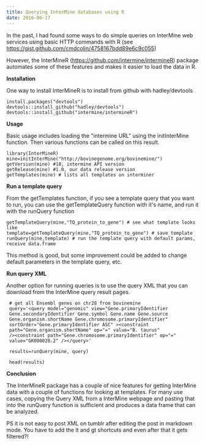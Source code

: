 ```yaml
---
title: Querying InterMine databases using R
date: 2016-06-17
---
```


In the past, I had found some ways to do simple queries on InterMine web
services using basic HTTP commands with R (see
https://gist.github.com/cmdcolin/4758167bdd89e6c9c055)

However, the InterMineR (https://github.com/intermine/intermineR)
package automates some of these features and makes it easier to load the
data in R.

**Installation**

One way to install InterMineR is to install from github with
hadley/devtools

    install.packages("devtools")
    devtools::install_github("hadley/devtools")
    devtools::install_github("intermine/intermineR")

**Usage**

Basic usage includes loading the "intermine URL" using the initInterMine
function. Then various functions can be called on this result.

    library(InterMineR)
    mine=initInterMine("http://bovinegenome.org/bovinemine/")
    getVersion(mine) #18, intermine API version
    getRelease(mine) #1.0, our data release version
    getTemplates(mine) # lists all templates on interminer

**Run a template query**

From the getTemplates function, if you see a template query that you
want to run, you can use the getTemplateQuery function with it's name,
and run it with the runQuery function

    getTemplateQuery(mine,"TQ_protein_to_gene") # see what template looks like
    template=getTemplateQuery(mine,"TQ_protein_to_gene") # save template
    runQuery(mine,template) # run the template query with default params, receive data.frame

This method is good, but some improvement could be added to change
default parameters in the template query, etc.

**Run query XML**

Another option for running queries is to use the query XML that you can
download from the InterMine query result pages.

```
 # get all Ensembl genes on chr28 from bovinemine
 query='<query model="genomic" view="Gene.primaryIdentifier
 Gene.secondaryIdentifier Gene.symbol Gene.name Gene.source
 Gene.organism.shortName Gene.chromosome.primaryIdentifier"
 sortOrder="Gene.primaryIdentifier ASC" ><constraint
 path="Gene.organism.shortName" op="=" value="B. taurus"
 /><constraint path="Gene.chromosome.primaryIdentifier" op="="
 value="GK000028.2" /></query>'

 results=runQuery(mine, query)

 head(results)
```

**Conclusion**

The InterMineR package has a couple of nice features for getting
InterMine data with a couple of functions for looking at templates. For
many use cases, copying the Query XML from a InterMine webpage and
pasting that into the runQuery function is sufficient and produces a
data frame that can be analyzed.

PS it is not easy to post XML on tumblr after editing the post in
markdown mode. You have to add the lt and gt shortcuts and even after
that it gets filtered?!
